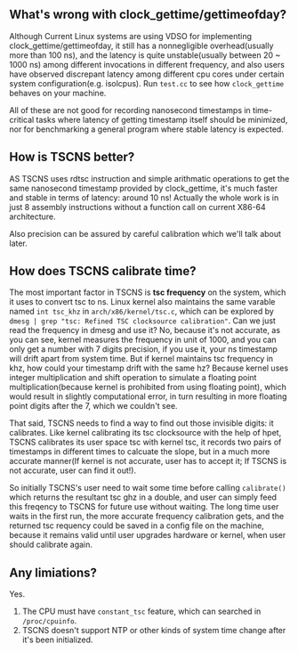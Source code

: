 ## What's wrong with clock_gettime/gettimeofday?
Although Current Linux systems are using VDSO for implementing clock_gettime/gettimeofday, it still has a nonnegligible overhead(usually more than 100 ns), and the latency is quite unstable(usually between 20 ~ 1000 ns) among different invocations in different frequency, and also users have observed discrepant latency among different cpu cores under certain system configuration(e.g. isolcpus). Run `test.cc` to see how `clock_gettime` behaves on your machine.

All of these are not good for recording nanosecond timestamps in time-critical tasks where latency of getting timestamp itself should be minimized, nor for benchmarking a general program where stable latency is expected.

## How is TSCNS better?
AS TSCNS uses rdtsc instruction and simple arithmatic operations to get the same nanosecond timestamp provided by clock_gettime, it's much faster and stable in terms of latency: around 10 ns! Actually the whole work is in just 8 assembly instructions without a function call on current X86-64 architecture.

Also precision can be assured by careful calibration which we'll talk about later.

## How does TSCNS calibrate time?
The most important factor in TSCNS is **tsc frequency** on the system, which it uses to convert tsc to ns. Linux kernel also maintains the same varable named `int tsc_khz` in `arch/x86/kernel/tsc.c`, which can be explored by `dmesg | grep "tsc: Refined TSC clocksource calibration"`. Can we just read the frequency in dmesg and use it? No, because it's not accurate, as you can see, kernel measures the frequency in unit of 1000, and you can only get a number with 7 digits precision, if you use it, your ns timestamp will drift apart from system time. But if kernel maintains tsc frequency in khz, how could your timestamp drift with the same hz? Because kernel uses integer multiplication and shift operation to simulate a floating point multiplication(because kernel is prohibited from using floating point), which would result in slightly computational error, in turn resulting in more floating point digits after the 7, which we couldn't see. 

That said, TSCNS needs to find a way to find out those invisible digits: it calibrates. Like kernel calibrating its tsc clocksource with the help of hpet, TSCNS calibrates its user space tsc with kernel tsc, it records two pairs of timestamps in different times to calcuate the slope, but in a much more accurate manner(If kernel is not accurate, user has to accept it; If TSCNS is not accurate, user can find it out!). 

So initially TSCNS's user need to wait some time before calling `calibrate()` which returns the resultant tsc ghz in a double, and user can simply feed this freqency to TSCNS for future use without waiting. The long time user waits in the first run, the more accurate frequency calibration gets, and the returned tsc requency could be saved in a config file on the machine, because it remains valid until user upgrades hardware or kernel, when user should calibrate again.

## Any limiations?
Yes.
1) The CPU must have `constant_tsc` feature, which can searched in `/proc/cpuinfo`.
2) TSCNS doesn't support NTP or other kinds of system time change after it's been initialized.
